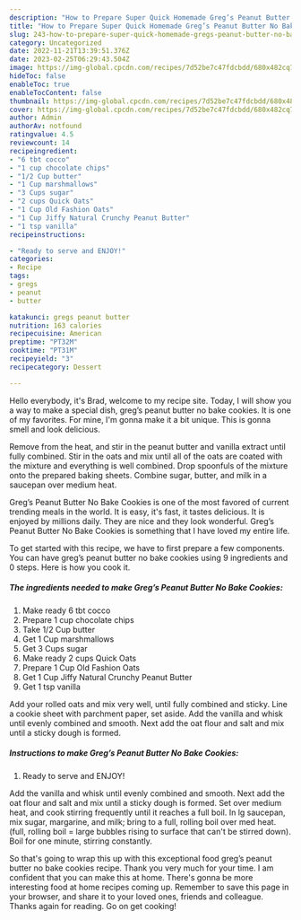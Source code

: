 ```yaml
---
description: "How to Prepare Super Quick Homemade Greg’s Peanut Butter No Bake Cookies"
title: "How to Prepare Super Quick Homemade Greg’s Peanut Butter No Bake Cookies"
slug: 243-how-to-prepare-super-quick-homemade-gregs-peanut-butter-no-bake-cookies
category: Uncategorized
date: 2022-11-21T13:39:51.376Z
date: 2023-02-25T06:29:43.504Z
image: https://img-global.cpcdn.com/recipes/7d52be7c47fdcbdd/680x482cq70/gregs-peanut-butter-no-bake-cookies-recipe-main-photo.jpg
hideToc: false
enableToc: true
enableTocContent: false
thumbnail: https://img-global.cpcdn.com/recipes/7d52be7c47fdcbdd/680x482cq70/gregs-peanut-butter-no-bake-cookies-recipe-main-photo.jpg
cover: https://img-global.cpcdn.com/recipes/7d52be7c47fdcbdd/680x482cq70/gregs-peanut-butter-no-bake-cookies-recipe-main-photo.jpg
author: Admin
authorAv: notfound
ratingvalue: 4.5
reviewcount: 14
recipeingredient:
- "6 tbt cocco"
- "1 cup chocolate chips"
- "1/2 Cup butter"
- "1 Cup marshmallows"
- "3 Cups sugar"
- "2 cups Quick Oats"
- "1 Cup Old Fashion Oats"
- "1 Cup Jiffy Natural Crunchy Peanut Butter"
- "1 tsp vanilla"
recipeinstructions:

- "Ready to serve and ENJOY!"
categories:
- Recipe
tags:
- gregs
- peanut
- butter

katakunci: gregs peanut butter 
nutrition: 163 calories
recipecuisine: American
preptime: "PT32M"
cooktime: "PT31M"
recipeyield: "3"
recipecategory: Dessert

---
```



Hello everybody, it's Brad, welcome to my recipe site. Today, I will show you a way to make a special dish, greg’s peanut butter no bake cookies. It is one of my favorites. For mine, I'm gonna make it a bit unique. This is gonna smell and look delicious.

Remove from the heat, and stir in the peanut butter and vanilla extract until fully combined. Stir in the oats and mix until all of the oats are coated with the mixture and everything is well combined. Drop spoonfuls of the mixture onto the prepared baking sheets. Combine sugar, butter, and milk in a saucepan over medium heat.

Greg’s Peanut Butter No Bake Cookies is one of the most favored of current trending meals in the world. It is easy, it's fast, it tastes delicious. It is enjoyed by millions daily. They are nice and they look wonderful. Greg’s Peanut Butter No Bake Cookies is something that I have loved my entire life.


To get started with this recipe, we have to first prepare a few components. You can have greg’s peanut butter no bake cookies using 9 ingredients and 0 steps. Here is how you cook it.

<!--inarticleads1-->

##### The ingredients needed to make Greg’s Peanut Butter No Bake Cookies:

1. Make ready 6 tbt cocco
1. Prepare 1 cup chocolate chips
1. Take 1/2 Cup butter
1. Get 1 Cup marshmallows
1. Get 3 Cups sugar
1. Make ready 2 cups Quick Oats
1. Prepare 1 Cup Old Fashion Oats
1. Get 1 Cup Jiffy Natural Crunchy Peanut Butter
1. Get 1 tsp vanilla


Add your rolled oats and mix very well, until fully combined and sticky. Line a cookie sheet with parchment paper, set aside. Add the vanilla and whisk until evenly combined and smooth. Next add the oat flour and salt and mix until a sticky dough is formed. 

<!--inarticleads2-->

##### Instructions to make Greg’s Peanut Butter No Bake Cookies:


1. Ready to serve and ENJOY!

Add the vanilla and whisk until evenly combined and smooth. Next add the oat flour and salt and mix until a sticky dough is formed. Set over medium heat, and cook stirring frequently until it reaches a full boil. In lg saucepan, mix sugar, margarine, and milk; bring to a full, rolling boil over med heat. (full, rolling boil = large bubbles rising to surface that can&#39;t be stirred down). Boil for one minute, stirring constantly. 

So that's going to wrap this up with this exceptional food greg’s peanut butter no bake cookies recipe. Thank you very much for your time. I am confident that you can make this at home. There's gonna be more interesting food at home recipes coming up. Remember to save this page in your browser, and share it to your loved ones, friends and colleague. Thanks again for reading. Go on get cooking!
